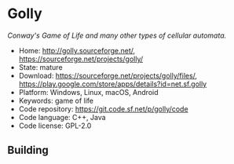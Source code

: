 # Golly 

_Conway's Game of Life and many other types of cellular automata._

- Home: http://golly.sourceforge.net/, https://sourceforge.net/projects/golly/
- State: mature 
- Download: https://sourceforge.net/projects/golly/files/, https://play.google.com/store/apps/details?id=net.sf.golly
- Platform: Windows, Linux, macOS, Android
- Keywords: game of life
- Code repository: https://git.code.sf.net/p/golly/code
- Code language: C++, Java
- Code license: GPL-2.0

## Building
